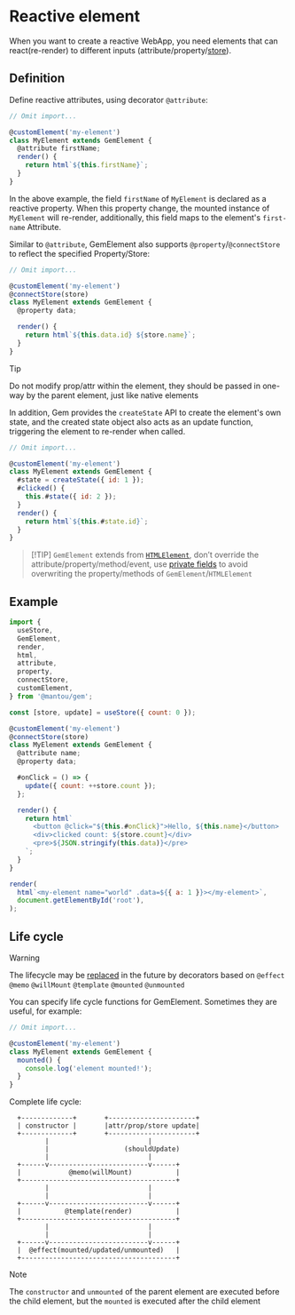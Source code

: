# Reactive element

When you want to create a reactive WebApp, you need elements that can react(re-render) to different inputs (attribute/property/[store](./003-global-state-management.md)).

## Definition

Define reactive attributes, using decorator `@attribute`:

```js
// Omit import...

@customElement('my-element')
class MyElement extends GemElement {
  @attribute firstName;
  render() {
    return html`${this.firstName}`;
  }
}
```

In the above example, the field `firstName` of `MyElement` is declared as a reactive property.
When this property change, the mounted instance of `MyElement` will re-render,
additionally, this field maps to the element's `first-name` Attribute.

Similar to `@attribute`, GemElement also supports `@property`/`@connectStore` to reflect the specified Property/Store:

```js
// Omit import...

@customElement('my-element')
@connectStore(store)
class MyElement extends GemElement {
  @property data;

  render() {
    return html`${this.data.id} ${store.name}`;
  }
}
```

> [!TIP]
> Do not modify prop/attr within the element, they should be passed in one-way by the parent element, just like native elements

In addition, Gem provides the `createState` API to create the element's own state, and the created state object also acts as an update function, triggering the element to re-render when called.

```js
// Omit import...

@customElement('my-element')
class MyElement extends GemElement {
  #state = createState({ id: 1 });
  #clicked() {
    this.#state({ id: 2 });
  }
  render() {
    return html`${this.#state.id}`;
  }
}
```

> [!TIP] `GemElement` extends from [`HTMLElement`](https://developer.mozilla.org/en-US/docs/Web/API/HTMLElement), don’t override the attribute/property/method/event, use [private fields](https://developer.mozilla.org/en-US/docs/Web/JavaScript/Reference/Classes/Private_class_fields) to avoid overwriting the property/methods of `GemElement`/`HTMLElement`

## Example

<gbp-sandpack dependencies="@mantou/gem">

```js index.js
import {
  useStore,
  GemElement,
  render,
  html,
  attribute,
  property,
  connectStore,
  customElement,
} from '@mantou/gem';

const [store, update] = useStore({ count: 0 });

@customElement('my-element')
@connectStore(store)
class MyElement extends GemElement {
  @attribute name;
  @property data;

  #onClick = () => {
    update({ count: ++store.count });
  };

  render() {
    return html`
      <button @click="${this.#onClick}">Hello, ${this.name}</button>
      <div>clicked count: ${store.count}</div>
      <pre>${JSON.stringify(this.data)}</pre>
    `;
  }
}

render(
  html`<my-element name="world" .data=${{ a: 1 }}></my-element>`,
  document.getElementById('root'),
);
```

</gbp-sandpack>

## Life cycle

> [!WARNING]
> The lifecycle may be [replaced](https://github.com/mantou132/gem/issues/159) in the future by decorators based on `@effect` `@memo` `@willMount` `@template` `@mounted` `@unmounted`

You can specify life cycle functions for GemElement. Sometimes they are useful, for example:

```js
// Omit import...

@customElement('my-element')
class MyElement extends GemElement {
  mounted() {
    console.log('element mounted!');
  }
}
```

Complete life cycle:

```
  +-------------+       +----------------------+
  | constructor |       |attr/prop/store update|
  +-------------+       +----------------------+
         |                         |
         |                   (shouldUpdate)
         |                         |
  +------v-------------------------v------+
  |            @memo(willMount)           |
  +---------------------------------------+
         |                         |
         |                         |
  +------v-------------------------v------+
  |           @template(render)           |
  +---------------------------------------+
         |                         |
         |                         |
  +------v-------------------------v------+
  |  @effect(mounted/updated/unmounted)   |
  +---------------------------------------+
```

> [!NOTE]
> The `constructor` and `unmounted` of the parent element are executed before the child element, but the `mounted` is executed after the child element
